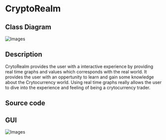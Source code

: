 # CryptoRealm

## Class Diagram
![Images](https://github.com/Rahul7834/CryptoRealm/blob/main/Images/main.png)
## Description
CrytoRealm provides the user with a interactive experience by providing real time graphs and values which corresponds with the real world. It provides the user with an oppertunity to learn and gain some knowledge about the Crytocurrency world. Using real time graphs really allows the user to dive into the experience and feeling of being a crytocurrency trader. 
## Source code

## GUI
![Images](https://github.com/Rahul7834/CryptoRealm/blob/main/Images/maingui.png)
